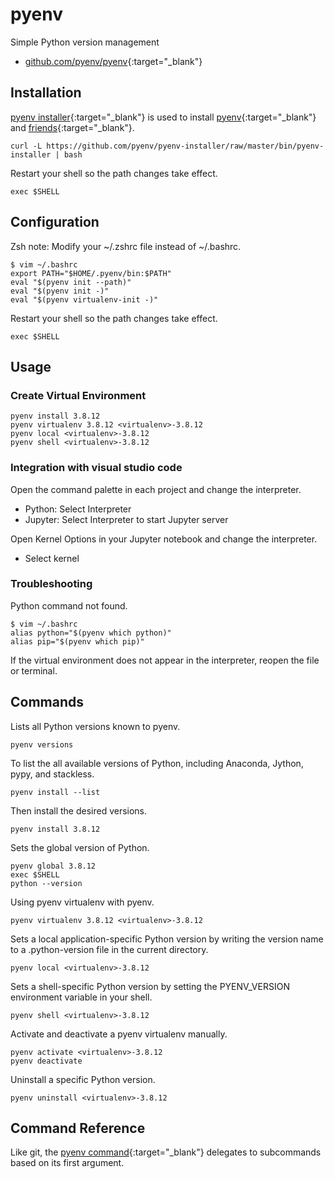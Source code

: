 # pyenv

Simple Python version management

- [github.com/pyenv/pyenv](https://github.com/pyenv/pyenv){:target="_blank"}

## Installation

[pyenv installer](https://github.com/pyenv/pyenv-installer){:target="_blank"} is used to install [pyenv](https://github.com/pyenv/pyenv){:target="_blank"} and [friends](https://github.com/pyenv/pyenv-virtualenv){:target="_blank"}.

```shell
curl -L https://github.com/pyenv/pyenv-installer/raw/master/bin/pyenv-installer | bash
```

Restart your shell so the path changes take effect.

```shell
exec $SHELL
```

## Configuration

Zsh note: Modify your ~/.zshrc file instead of ~/.bashrc.

```shell
$ vim ~/.bashrc
export PATH="$HOME/.pyenv/bin:$PATH"
eval "$(pyenv init --path)"
eval "$(pyenv init -)"
eval "$(pyenv virtualenv-init -)"
```

Restart your shell so the path changes take effect.

```shell
exec $SHELL
```

## Usage

### Create Virtual Environment

```shell
pyenv install 3.8.12
pyenv virtualenv 3.8.12 <virtualenv>-3.8.12
pyenv local <virtualenv>-3.8.12
pyenv shell <virtualenv>-3.8.12
```

### Integration with visual studio code

Open the command palette in each project and change the interpreter.

- Python: Select Interpreter
- Jupyter: Select Interpreter to start Jupyter server

Open Kernel Options in your Jupyter notebook and change the interpreter.

- Select kernel

### Troubleshooting

Python command not found.

```shell
$ vim ~/.bashrc
alias python="$(pyenv which python)"
alias pip="$(pyenv which pip)"
```

If the virtual environment does not appear in the interpreter, reopen the file or terminal.

## Commands

Lists all Python versions known to pyenv.

```shell
pyenv versions
```

To list the all available versions of Python, including Anaconda, Jython, pypy, and stackless.

```shell
pyenv install --list
```

Then install the desired versions.

```shell
pyenv install 3.8.12
```

Sets the global version of Python.

```shell
pyenv global 3.8.12
exec $SHELL
python --version
```

Using pyenv virtualenv with pyenv.

```shell
pyenv virtualenv 3.8.12 <virtualenv>-3.8.12
```

Sets a local application-specific Python version by writing the version name to a .python-version file in the current directory.

```shell
pyenv local <virtualenv>-3.8.12
```

Sets a shell-specific Python version by setting the PYENV_VERSION environment variable in your shell.

```shell
pyenv shell <virtualenv>-3.8.12
```

Activate and deactivate a pyenv virtualenv manually.

```shell
pyenv activate <virtualenv>-3.8.12
pyenv deactivate
```

Uninstall a specific Python version.

```shell
pyenv uninstall <virtualenv>-3.8.12
```

## Command Reference

Like git, the [pyenv command](https://github.com/pyenv/pyenv/blob/master/COMMANDS.md){:target="_blank"} delegates to subcommands based on its first argument.
